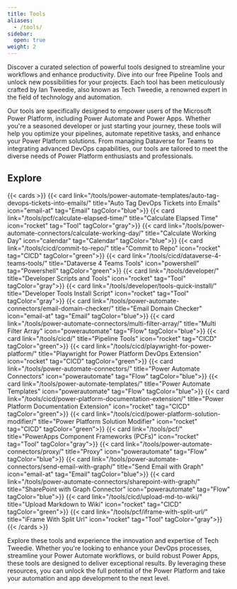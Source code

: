 ```yaml
---
title: Tools
aliases:
  - /tools/
sidebar:
  open: true
weight: 2
---
```


Discover a curated selection of powerful tools designed to streamline your workflows and enhance productivity. Dive into our free Pipeline Tools and unlock new possibilities for your projects. Each tool has been meticulously crafted by Ian Tweedie, also known as Tech Tweedie, a renowned expert in the field of technology and automation.

Our tools are specifically designed to empower users of the Microsoft Power Platform, including Power Automate and Power Apps. Whether you're a seasoned developer or just starting your journey, these tools will help you optimize your pipelines, automate repetitive tasks, and enhance your Power Platform solutions. From managing Dataverse for Teams to integrating advanced DevOps capabilities, our tools are tailored to meet the diverse needs of Power Platform enthusiasts and professionals.

## Explore

{{< cards >}}
  {{< card link="/tools/power-automate-templates/auto-tag-devops-tickets-into-emails/" title="Auto Tag DevOps Tickets into Emails" icon="email-at" tag="Email" tagColor="blue">}}
  {{< card link="/tools/pcf/calculate-elapsed-time/" title="Calculate Elapsed Time" icon="rocket" tag="Tool" tagColor="gray">}}
  {{< card link="/tools/power-automate-connectors/calculate-working-day/" title="Calculate Working Day" icon="calendar" tag="Calendar" tagColor="blue">}}
  {{< card link="/tools/cicd/commit-to-repo/" title="Commit to Repo" icon="rocket" tag="CICD" tagColor="green">}}
  {{< card link="/tools/cicd/dataverse-4-teams-tools/" title="Dataverse 4 Teams Tools" icon="powershell" tag="Powershell" tagColor="green">}}
  {{< card link="/tools/developer/" title="Developer Scripts and Tools" icon="rocket" tag="Tool" tagColor="gray">}}
  {{< card link="/tools/developer/tools-quick-install/" title="Developer Tools Install Script" icon="rocket" tag="Tool" tagColor="gray">}}
  {{< card link="/tools/power-automate-connectors/email-domain-checker/" title="Email Domain Checker" icon="email-at" tag="Email" tagColor="blue">}}
  {{< card link="/tools/power-automate-connectors/multi-filter-array/" title="Multi Filter Array" icon="powerautomate" tag="Flow" tagColor="blue">}}
  {{< card link="/tools/cicd/" title="Pipeline Tools" icon="rocket" tag="CICD" tagColor="green">}}
  {{< card link="/tools/cicd/playwright-for-power-platform/" title="Playwright for Power Platform DevOps Extension" icon="rocket" tag="CICD" tagColor="green">}}
  {{< card link="/tools/power-automate-connectors/" title="Power Automate Connectors" icon="powerautomate" tag="Flow" tagColor="blue">}}
  {{< card link="/tools/power-automate-templates/" title="Power Automate Templates" icon="powerautomate" tag="Flow" tagColor="blue">}}
  {{< card link="/tools/cicd/power-platform-documentation-extension/" title="Power Platform Documentation Extension" icon="rocket" tag="CICD" tagColor="green">}}
  {{< card link="/tools/cicd/power-platform-solution-modifier/" title="Power Platform Solution Modifier" icon="rocket" tag="CICD" tagColor="green">}}
  {{< card link="/tools/pcf/" title="PowerApps Component Frameworks (PCFs)" icon="rocket" tag="Tool" tagColor="gray">}}
  {{< card link="/tools/power-automate-connectors/proxy/" title="Proxy" icon="powerautomate" tag="Flow" tagColor="blue">}}
  {{< card link="/tools/power-automate-connectors/send-email-with-graph/" title="Send Email with Graph" icon="email-at" tag="Email" tagColor="blue">}}
  {{< card link="/tools/power-automate-connectors/sharepoint-with-graph/" title="SharePoint with Graph Connector" icon="powerautomate" tag="Flow" tagColor="blue">}}
  {{< card link="/tools/cicd/upload-md-to-wiki/" title="Upload Markdown to Wiki" icon="rocket" tag="CICD" tagColor="green">}}
  {{< card link="/tools/pcf/iframe-with-split-url/" title="iFrame With Split Url" icon="rocket" tag="Tool" tagColor="gray">}}
{{< /cards >}}

Explore these tools and experience the innovation and expertise of Tech Tweedie. Whether you're looking to enhance your DevOps processes, streamline your Power Automate workflows, or build robust Power Apps, these tools are designed to deliver exceptional results. By leveraging these resources, you can unlock the full potential of the Power Platform and take your automation and app development to the next level.



